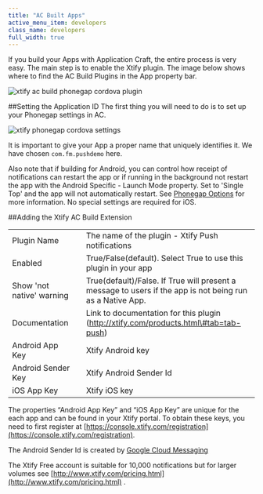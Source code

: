 ```yaml
---
title: "AC Built Apps"
active_menu_item: developers
class_name: developers
full_width: true
---
```


If you build your Apps with Application Craft, the entire process is very easy. The main step is to enable the Xtify plugin. The image below shows where to find the AC Build Plugins in the App property bar.

![xtify ac build phonegap cordova plugin](/img/docs/xtify-plugin.png)

##Setting the Application ID
The first thing you will need to do is to set up your Phonegap settings in AC. 

![xtify phonegap cordova settings](/img/docs/xtify-pg-options.png)

It is important to give your App a proper name that uniquely identifies it. We have chosen `com.fm.pushdemo` here.

Also note that if building for Android, you can control how receipt of notifications can restart the app or if running in the background not restart the app with the Android Specific - Launch Mode property. Set to 'Single Top' and the app will not automatically restart. See [Phonegap Options](/developers/documentation/ac-mobile-build-phonegap/apps-developed-with-application-craft/enabling-device-features/) for more information. 
No special settings are required for iOS.

##Adding the Xtify AC Build Extension

<table>
<tr>
<td width="182">
Plugin Name

</td>
<td width="20">

</td>
<td width="740">
The name of the plugin - Xtify Push notifications

</td>
</tr>
<tr>
<td width="182">
Enabled

</td>
<td width="20">

</td>
<td width="740">
True/False(default). Select True to use this plugin in your app

</td>
</tr>
<tr>
<td width="182">
Show 'not native' warning

</td>
<td width="20">

</td>
<td width="740">
True(default)/False. If True will present a message to users if the app is not being run as a Native App.

</td>
</tr>
<tr>
<td width="182">
Documentation

</td>
<td width="20">

</td>
<td width="740">
Link to documentation for this plugin (<a href="http://xtify.com/products.html\#tab=tab-push" target="_blank">http://xtify.com/products.html\#tab=tab-push</a>)

</td>
</tr>
<tr>
<td width="182">
Android App Key

</td>
<td width="20">

</td>
<td width="740">
Xtify Android key

</td>
</tr>
<tr>
<td width="182">
Android Sender Key

</td>
<td width="20">

</td>
<td width="740">
Xtify Android Sender Id

</td>
</tr>
<tr>
<td width="182">
iOS App Key

</td>
<td width="20">

</td>
<td width="740">
Xtify iOS key

</td>
</tr>
</table>

The properties “Android App Key” and “iOS App Key” are unique for the each app and can be found in your Xtify portal. To obtain these keys, you need to first register at [https://console.xtify.com/registration](https://console.xtify.com/registration).

The Android Sender Id is created by [Google Cloud Messaging](/developers/documentation/ac-mobile-build-phonegap/ac-mobile-build/ac-build-plugins/xtify-push-notifications/google-cloud-messaging)

The Xtify Free account is suitable for 10,000 notifications but for larger volumes see [http://www.xtify.com/pricing.html](http://www.xtify.com/pricing.html) .
